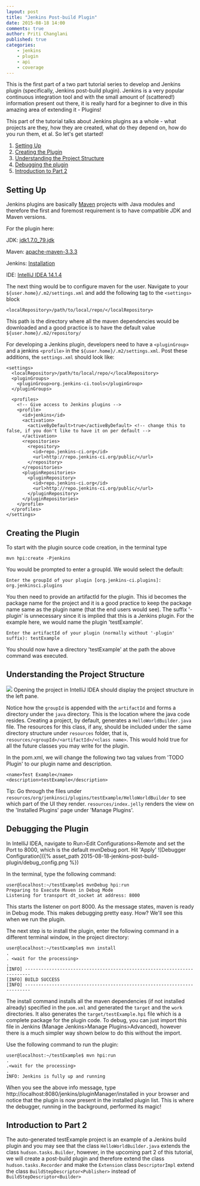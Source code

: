 ```yaml
---
layout: post
title: "Jenkins Post-build Plugin"
date: 2015-08-18 14:00
comments: true
author: Priti Changlani
published: true
categories:
    - jenkins
    - plugin
    - api
    - coverage
---
```

This is the first part of a two part tutorial series to develop and Jenkins plugin
(specifically, Jenkins post-build plugin). Jenkins is a very popular continuous
integration tool and with the small amount of (scattered!) information present
 out there, it is really hard for a beginner to dive in this amazing area of extending
 it - Plugins!


<!-- more -->
This part of the tutorial talks about Jenkins plugins as a whole - what projects are
they, how they are created, what do they depend on, how do you run them, et al. So
let's get started!

1. [Setting Up](#setting-up)
1. [Creating the Plugin](#creating-the-plugin)
1. [Understanding the Project Structure](#understanding-the-project-structure)
1. [Debugging the plugin](#debugging)
1. [Introduction to Part 2](#intro-to-part-2)

## <a name="setting-up"></a>Setting Up

Jenkins plugins are basically [Maven](https://maven.apache.org/) projects
with Java modules and therefore the first and foremost requirement is to
have compatible JDK and Maven versions.

For the plugin here:

JDK: [jdk1.7.0_79.jdk](http://www.oracle.com/technetwork/java/javase/downloads/jre7-downloads-1880261.html)

Maven: [apache-maven-3.3.3](https://maven.apache.org/download.cgi)

Jenkins: [Installation](https://wiki.jenkins-ci.org/display/JENKINS/Installing+Jenkins)

IDE: [IntelliJ IDEA 14.1.4](https://www.jetbrains.com/idea/download/)

The next thing would be to configure maven for the user. Navigate to your
`${user.home}/.m2/settings.xml` and add the following <localRepository> tag to
 the `<settings>` block

    <localRepository>/path/to/local/repo/</localRepository>

 This path is the directory where all the maven dependencies would be
 downloaded and a good practice is to have the default value `${user.home}/.m2/repository/`

For developing a Jenkins plugin, developers need to have a `<pluginGroup>` and a
jenkins `<profile>` in the `${user.home}/.m2/settings.xml`. Post these
additions, the `settings.xml` should look like:

    <settings>
      <localRepository>/path/to/local/repo/</localRepository>
      <pluginGroups>
        <pluginGroup>org.jenkins-ci.tools</pluginGroup>
      </pluginGroups>

      <profiles>
        <!-- Give access to Jenkins plugins -->
        <profile>
          <id>jenkins</id>
          <activation>
            <activeByDefault>true</activeByDefault> <!-- change this to false, if you don't like to have it on per default -->
          </activation>
          <repositories>
            <repository>
              <id>repo.jenkins-ci.org</id>
              <url>http://repo.jenkins-ci.org/public/</url>
            </repository>
          </repositories>
          <pluginRepositories>
            <pluginRepository>
              <id>repo.jenkins-ci.org</id>
              <url>http://repo.jenkins-ci.org/public/</url>
            </pluginRepository>
          </pluginRepositories>
        </profile>
      </profiles>
    </settings>


## <a name="creating-the-plugin"></a>Creating the Plugin

To start with the plugin source code creation, in the terminal type

    mvn hpi:create -Pjenkins

You would be prompted to enter a groupId. We would select the default:

    Enter the groupId of your plugin [org.jenkins-ci.plugins]: org.jenkinsci.plugins

You then need to provide an artifactId for the plugin. This id becomes the
package name for the project and it is a good practice to keep the package
name same as the plugin name (that the end users would see). The suffix
'-plugin' is unnecessary since it is implied that this is a Jenkins plugin.
For the example here, we would name the plugin 'testExample'.

    Enter the artifactId of your plugin (normally without '-plugin' suffix): testExample

You should now have a directory 'testExample' at the path the above command
was executed.

## <a name="understanding-the-project-structure"></a>Understanding the Project Structure

<img class="blog-post right" src="{% asset_path 2015-08-18-jenkins-post-build-plugin/project_structure.png %}"/>
Opening the project in IntelliJ IDEA should display the project structure in the left
pane.

Notice how the `groupId` is appended with the `artifactId` and forms a directory under the
`java` directory. This is the location where the java code resides. Creating a project,
 by default, generates a `HelloWorldBuilder.java` file. The resources for this class,
 if any, should be included under the same directory structure under `resources`
 folder, that
 is, `resources/<groupId>/<artifactId>/<class name>`. This would hold true for all the
 future classes you may write for the plugin.

 In the pom.xml, we will change the following two tag values from 'TODO Plugin' to our
 plugin name and
 description.

    <name>Test Example</name>
    <description>testExample</description>

Tip: Go through the files under
`resources/org/jenkinsci/plugins/testExample/HelloWorldBuilder`
to see which part of the UI they render.
`resources/index.jelly` renders the view on the 'Installed Plugins' page under 'Manage
Plugins'.

## <a name="debugging"></a>Debugging the Plugin

In IntelliJ IDEA, navigate to Run>Edit Configurations>Remote and set the Port to 8000,
which is the default mvnDebug port. Hit 'Apply'
![Debugger Configuration]({% asset_path 2015-08-18-jenkins-post-build-plugin/debug_config.png %})

In the terminal, type the following command:

    user@localhost:~/testExample$ mvnDebug hpi:run
    Preparing to Execute Maven in Debug Mode
    Listening for transport dt_socket at address: 8000

This starts the listener on port 8000. As the message states, maven is ready in
Debug mode. This makes debugging pretty easy. How? We'll see this when we run the plugin.

The next step is to install the plugin, enter the following command in a different
terminal window, in the project directory:

    user@localhost:~/testExample$ mvn install
    .
    . <wait for the processing>
    .
    [INFO] ------------------------------------------------------------------------
    [INFO] BUILD SUCCESS
    [INFO] ------------------------------------------------------------------------

The install command installs all the maven dependencies (if not installed already)
specified in the `pom.xml` and generated the `target` and the `work` directories. It also
generates the `target/testExample.hpi` file which is a complete package for the plugin
code. To debug, you can just import this file in Jenkins (Manage Jenkins>Manage
Plugins>Advanced), however there is a much simpler way shown below to do this without the
import.

Use the following command to run the plugin:

    user@localhost:~/testExample$ mvn hpi:run
    .
    .<wait for the processing>
    .
    INFO: Jenkins is fully up and running

When you see the above info message, type
http://localhost:8080/jenkins/pluginManager/installed in your browser and notice that
the plugin is now present in the installed plugin list. This is where the debugger,
running in the background,
performed its magic!

## <a name="intro-to-part-2"></a>Introduction to Part 2

The auto-generated testExample project is an example of a Jenkins build plugin and you may
 see
that the class `HelloWorldBuilder.java` extends the class `hudson.tasks.Builder`, however,
in the upcoming part 2 of this tutorial, we will create a post-build plugin and therefore
extend the class `hudson.tasks.Recorder` and make the `Extension` class
`DescriptorImpl` extend the class `BuildStepDescriptor<Publisher>` instead of
`BuildStepDescriptor<Builder>`

